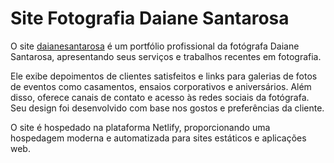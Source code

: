 # Site Fotografia Daiane Santarosa

O site [daianesantarosa](daianesantarosa.netlify.ap) é um portfólio profissional da fotógrafa Daiane Santarosa, apresentando seus serviços e trabalhos recentes em fotografia.

Ele exibe depoimentos de clientes satisfeitos e links para galerias de fotos de eventos como casamentos, ensaios corporativos e aniversários. Além disso, oferece canais de contato e acesso às redes sociais da fotógrafa.  Seu design foi desenvolvido com base nos gostos e preferências da cliente.

O site é hospedado na plataforma Netlify, proporcionando uma hospedagem moderna e automatizada para sites estáticos e aplicações web.
